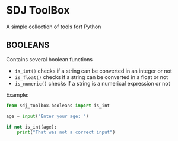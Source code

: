 # SDJ ToolBox
A simple collection of tools fort Python
## BOOLEANS
Contains several boolean functions
- `is_int()` checks if a string can be converted in an integer or not
- `is_float()` checks if a string can be converted in a float or not
- `is_numeric()` checks if a string is a numerical expression or not

Example:
```Python
from sdj_toolbox.booleans import is_int

age = input("Enter your age: ")

if not is_int(age):
    print("That was not a correct input")
```